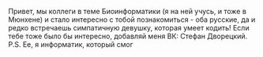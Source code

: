 Привет, 
мы коллеги в теме Биоинформатики (я на ней учусь, и тоже в Мюнхене) и стало интересно с тобой познакомиться - оба русские, 
да и редко встречаешь симпатичную девушку, которая умеет кодить!
Если тебе тоже было бы интересно, добавляй меня ВК: Стефан Дворецкий. 
P.S. Ее, я информатик, который смог
